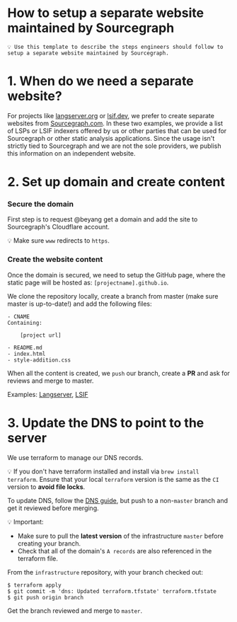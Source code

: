# How to setup a separate website maintained by Sourcegraph

    💡 Use this template to describe the steps engineers should follow to setup a separate website maintained by Sourcegraph. 

# 1. When do we need a separate website?

For projects like [langserver.org](http://langserver.org) or [lsif.dev](http://lsif.dev), we prefer to create separate websites from 
[Sourcegraph.com](http://sourcegraph.com). In these two examples, we provide a list of LSPs or LSIF indexers offered by us or other parties 
that can be used for Sourcegraph or other static analysis applications. Since the usage isn't strictly tied to Sourcegraph and we are not 
the sole providers, we publish this information on an independent website.

# 2. Set up domain and create content

### Secure the domain

First step is to request @beyang get a domain and add the site to Sourcegraph's Cloudflare account. 
    
💡 Make sure `www` redirects to `https`.

### Create the website content

Once the domain is secured, we need to setup the GitHub page, where the static page will be hosted as: `[projectname].github.io`.

We clone the repository locally, create a branch from master (make sure master is up-to-date!) and add the following files:

    - CNAME
    Containing:

        [project url]

    - README.md
    - index.html
    - style-addition.css

When all the content is created, we `push` our branch, create a **PR** and ask for reviews and merge to master.

Examples: [Langserver](https://github.com/langserver/langserver.github.io), [LSIF](https://github.com/lsif/lsif.github.io)

# 3. Update the DNS to point to the server

We use terraform to manage our DNS records. 

💡 If you don't have terraform installed and install via ```brew install terraform```. Ensure that your local `terraform` version is the same as the `CI` version to **avoid file locks**.  

To update DNS, follow the [DNS guide](https://github.com/sourcegraph/infrastructure/blob/master/dns/README.md), but push to a non-`master` branch and get it reviewed before merging.

💡 Important:

  - Make sure to pull the **latest version** of the infrastructure `master` before creating your branch.
  - Check that all of the domain's `A records` are also referenced in the terraform file.

From the `infrastructure` repository, with your branch checked out:

    $ terraform apply
    $ git commit -m 'dns: Updated terraform.tfstate' terraform.tfstate
    $ git push origin branch

Get the branch reviewed and merge to `master`.

